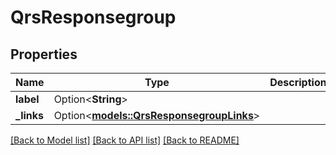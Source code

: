 # QrsResponsegroup

## Properties

Name | Type | Description | Notes
------------ | ------------- | ------------- | -------------
**label** | Option<**String**> |  | [optional]
**_links** | Option<[**models::QrsResponsegroupLinks**](QrsResponsegroupLinks.md)> |  | [optional]

[[Back to Model list]](../README.md#documentation-for-models) [[Back to API list]](../README.md#documentation-for-api-endpoints) [[Back to README]](../README.md)


